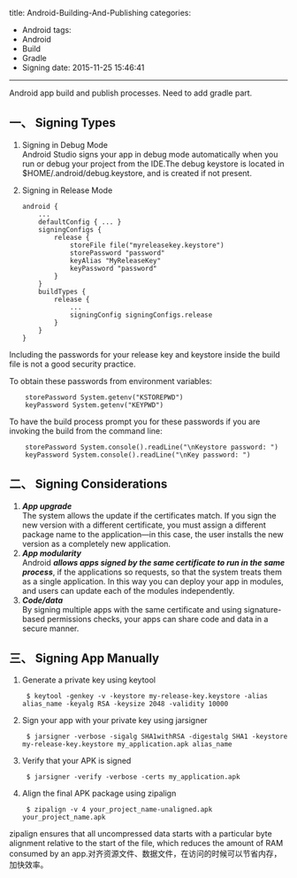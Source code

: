 title: Android-Building-And-Publishing
categories:
  - Android
tags:
  - Android
  - Build
  - Gradle
  - Signing
date: 2015-11-25 15:46:41
---
Android app build and publish processes. Need to add gradle part.


## 一、 Signing Types
1. Signing in Debug Mode    
Android Studio signs your app in debug mode automatically when you run or debug your project from the IDE.The debug keystore is located in $HOME/.android/debug.keystore, and is created if not present.

2. Signing in Release Mode    

    ```
    android {
        ...
        defaultConfig { ... }
        signingConfigs {
            release {
                storeFile file("myreleasekey.keystore")
                storePassword "password"
                keyAlias "MyReleaseKey"
                keyPassword "password"
            }
        }
        buildTypes {
            release {
                ...
                signingConfig signingConfigs.release
            }
        }
    }
    ```
    
    
Including the passwords for your release key and keystore inside the build file is not a good security practice. 
    
To obtain these passwords from environment variables:

```
	storePassword System.getenv("KSTOREPWD")
	keyPassword System.getenv("KEYPWD")
```
To have the build process prompt you for these passwords if you are invoking the build from the command line:

```
	storePassword System.console().readLine("\nKeystore password: ")
	keyPassword System.console().readLine("\nKey password: ")
```

## 二、 Signing Considerations

1. ***App upgrade***    
The system allows the update if the certificates match. If you sign the new version with a different certificate, you must assign a different package name to the application—in this case, the user installs the new version as a completely new application.
2. ***App modularity***    
Android ***allows apps signed by the same certificate to run in the same process***, if the applications so requests, so that the system treats them as a single application. In this way you can deploy your app in modules, and users can update each of the modules independently.
3. ***Code/data***    
By signing multiple apps with the same certificate and using signature-based permissions checks, your apps can share code and data in a secure manner.

## 三、 Signing App Manually

1. Generate a private key using keytool


		$ keytool -genkey -v -keystore my-release-key.keystore -alias alias_name -keyalg RSA -keysize 2048 -validity 10000
	
2. Sign your app with your private key using jarsigner

		$ jarsigner -verbose -sigalg SHA1withRSA -digestalg SHA1 -keystore my-release-key.keystore my_application.apk alias_name

3. Verify that your APK is signed

		$ jarsigner -verify -verbose -certs my_application.apk
		
4. Align the final APK package using zipalign

		$ zipalign -v 4 your_project_name-unaligned.apk your_project_name.apk
zipalign ensures that all uncompressed data starts with a particular byte alignment relative to the start of the file, which reduces the amount of RAM consumed by an app.对齐资源文件、数据文件，在访问的时候可以节省内存，加快效率。